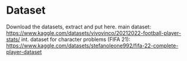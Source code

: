 # Dataset
Download the datasets, extract and put here.
main dataset: https://www.kaggle.com/datasets/vivovinco/20212022-football-player-stats/
int. dataset for character problems (FIFA 21): https://www.kaggle.com/datasets/stefanoleone992/fifa-22-complete-player-dataset